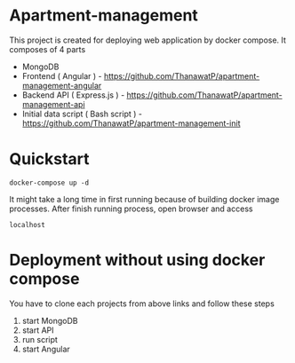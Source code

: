 # Apartment-management
This project is created for deploying web application by docker compose.
It composes of 4 parts
- MongoDB
- Frontend ( Angular ) - https://github.com/ThanawatP/apartment-management-angular
- Backend API ( Express.js ) - https://github.com/ThanawatP/apartment-management-api
- Initial data script ( Bash script ) - https://github.com/ThanawatP/apartment-management-init

# Quickstart
```
docker-compose up -d
```
It might take a long time in first running because of building docker image processes.
After finish running process, open browser and access
```
localhost
```

# Deployment without using docker compose
You have to clone each projects from above links and follow these steps
1. start MongoDB
2. start API
3. run script
4. start Angular
